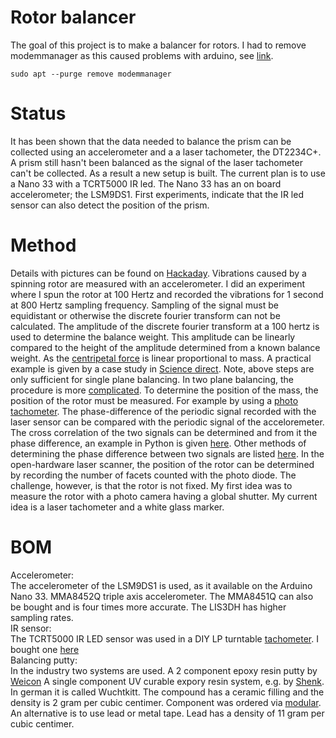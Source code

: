 # Rotor balancer

The goal of this project is to make a balancer for rotors.
I had to remove modemmanager as this caused problems with arduino, see [link](https://forum.arduino.cc/index.php?topic=575194.0).

```console
sudo apt --purge remove modemmanager
```

# Status
It has been shown that the data needed to balance the prism can be collected using an accelerometer and a
a laser tachometer, the DT2234C+. A prism still hasn't been balanced as the signal of the laser tachometer can't be collected.
As a result a new setup is built. The current plan is to use a Nano 33 with a TCRT5000 IR led. The Nano 33 has an on board accelerometer; the LSM9DS1. First experiments, indicate that the IR led sensor can also detect the position of the prism.

# Method
Details with pictures can be found on [Hackaday](https://hackaday.io/project/21933-open-hardware-fast-high-resolution-laser/log/172827-rotor-stabilization-experiments).
Vibrations caused by a spinning rotor are measured with an accelerometer.
I did an experiment where I spun the rotor at 100 Hertz and recorded the vibrations for 1 second at 800 Hertz sampling frequency.
Sampling of the signal must be equidistant or otherwise the discrete fourier transform can not be calculated.
The amplitude of the discrete fourier transform at a 100 hertz is used to determine the balance weight.
This amplitude can be linearly compared to the height of the amplitude determined from a known balance weight.
As the [centripetal force](https://en.wikipedia.org/wiki/Centripetal_force) is linear proportional to mass.
A practical example is given by a case study in [Science direct](https://www.sciencedirect.com/science/article/pii/S2351988616300185).
Note, above steps are only sufficient for single plane balancing. In two plane balancing, the procedure is more [complicated](https://forums.ni.com/t5/Example-Programs/Two-Plane-Balancing-Example-with-DAQmx/ta-p/3996066?profile.language=en).
To determine the position of the mass, the position of the rotor must be measured. For example by using a [photo tachometer](https://hackaday.com/2017/03/17/how-to-use-a-photo-tachometer/). The phase-difference of the periodic signal recorded with the laser sensor can be compared with the periodic signal of the acceloremeter. The cross correlation of the two signals can be determined and from it the phase difference, an example in Python is given [here](https://stackoverflow.com/questions/6157791/find-phase-difference-between-two-inharmonic-waves).
Other methods of determining the phase difference between two signals are listed [here](https://stackoverflow.com/questions/27545171/identifying-phase-shift-between-signals). In the open-hardware laser scanner, the position of the rotor can be determined by recording the number of facets counted with the photo diode.
The challenge, however, is that the rotor is not fixed. My first idea was to measure the rotor with
a photo camera having a global shutter. My current idea is a laser tachometer and a white glass marker.

# BOM
Accelerometer: <br>
The accelerometer of the LSM9DS1 is used, as it available on the Arduino Nano 33.
MMA8452Q triple axis accelerometer. The MMA8451Q can also be bought and is four times more accurate.
The LIS3DH has higher sampling rates. <br>
IR sensor: <br>
The TCRT5000 IR LED sensor was used in a DIY LP turntable [tachometer](https://www.stockholmviews.com/wp/diy-lp-turntable-tachometer/). I bought one [here](https://opencircuit.nl/Product/TCRT5000-Infrarood-lijn-detectie-module) <br>
Balancing putty: <br>
In the industry two systems are used. A 2 component epoxy resin putty by [Weicon](https://www.weicon.de/en/products/adhesives-and-sealants/2-component-adhesives-and-sealants/epoxy-resin-systems/plastic-metal/298/epoxy-resin-putty)
A single component UV curable expory resin system, e.g. by [Shenk](http://www.schenck-worldwide.com/PDF/de-de1/Epoxidharz-Unwucht-Korrektursystem.pdf). In german it is called Wuchtkitt. The compound has a ceramic filling and the density is 2 gram per cubic centimer. Component was ordered via [modular](https://www.modulor.de).
An alternative is to use lead or metal tape. Lead has a density of 11 gram per cubic centimer.

<!--
You can buy a laser tachometer for 18 dollars and do tests with that.
Test;
 1. How many samples can you acquire per second -> 970
 2. Timestamp and acquire your data
      - what is the max min value if your polygon is on
      - what is the max min value if your polygon is off
     -> can you detect that the polygon is running -> yes
 3. Plot your timestamped data, can you see an imbalance?
C++ library for MMA8452Q with byte received confirmation [link](https://github.com/DanDawson/MMA8452-Accelerometer-Library-Spark-Core/blob/master/firmware/MMA8452-Accelerometer-Library-Spark-Core.cpp)
-->
